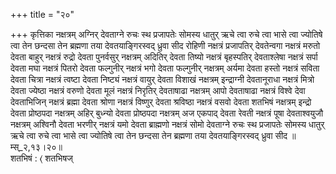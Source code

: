+++
title = "२०"

+++
कृत्तिका नक्षत्रम् अग्निर् देवताग्ने रुचः स्थ प्रजापतेः सोमस्य धातुर् ऋचे त्वा रुचे त्वा भासे त्वा ज्योतिषे त्वा तेन छन्दसा तेन ब्रह्मणा तया देवतयाङ्गिरस्वद् ध्रुवा सीद रोहिणी नक्षत्रं प्रजापतिर् देवतेन्वगा नक्षत्रं मरुतो देवता बाहुर् नक्षत्रं रुद्रो देवता पुनर्वसुर् नक्षत्रम् अदितिर् देवता तिष्यो नक्षत्रं बृहस्पतिर् देवताश्लेषा नक्षत्रं सर्पा देवता मघा नक्षत्रं पितरो देवता फल्गुनीर् नक्षत्रं भगो देवता फल्गुनीर् नक्षत्रम् अर्यमा देवता हस्तो नक्षत्रं सविता देवता चित्रा नक्षत्रं त्वष्टा देवता निष्ट्यं नक्षत्रं वायुर् देवता विशाखं नक्षत्रम् इन्द्राग्नी देवतानूराधा नक्षत्रं मित्रो देवता ज्येष्ठा नक्षत्रं वरुणो देवता मूलं नक्षत्रं निरृतिर् देवताषाढा नक्षत्रम् आपो देवताषाढा नक्षत्रं विश्वे देवा देवताभिजिन् नक्षत्रं ब्रह्मा देवता श्रोणा नक्षत्रं विष्णुर् देवता श्रविष्ठा नक्षत्रं वसवो देवता शतभिषं नक्षत्रम् इन्द्रो देवता प्रोष्ठपदा नक्षत्रम् अहिर् बुध्न्यो देवता प्रोष्ठपदा नक्षत्रम् अज एकपाद् देवता रेवती नक्षत्रं पूषा देवताश्वयुजौ नक्षत्रम् अश्विनौ देवता भरणीर् नक्षत्रं यमो देवता ब्राह्मणो नक्षत्रं सोमो देवताग्ने रुचः स्थ प्रजापतेः सोमस्य धातुर् ऋचे त्वा रुचे त्वा भासे त्वा ज्योतिषे त्वा तेन छन्दसा तेन ब्रह्मणा तया देवतयाङ्गिरस्वद् ध्रुवा सीद ॥म्स्_२,१३।२०॥  
शतभिषं : ⟨ शतभिषज्  
    
